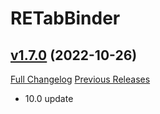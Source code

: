 # RETabBinder

## [v1.7.0](https://github.com/AcidWeb/RETabBinder/tree/v1.7.0) (2022-10-26)
[Full Changelog](https://github.com/AcidWeb/RETabBinder/compare/v1.6.7...v1.7.0) [Previous Releases](https://github.com/AcidWeb/RETabBinder/releases)

- 10.0 update  
